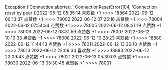Exception:('Connection aborted.', ConnectionResetError(104, 'Connection reset by peer'))2022-06-12  05:35:14   喜欢数 +1 >>>> 18864
2022-06-12  06:13:37   点赞数 +1 >>>> 78002
2022-06-12  07:25:16   点赞数 +1 >>>> 78004
2022-06-12  07:54:34   点赞数 +1 >>>> 78005
2022-06-12  08:31:19   点赞数 +1 >>>> 78006
2022-06-12  08:31:59   点赞数 +1 >>>> 78007
2022-06-12  10:10:33   点赞数 +1 >>>> 78008
2022-06-12  10:28:23   喜欢数 +1 >>>> 18880
2022-06-12  11:44:13   点赞数 +1 >>>> 78011
2022-06-12  13:36:18   点赞数 +1 >>>> 78013
2022-06-12  22:09:34   喜欢数 +1 >>>> 18883
2022-06-12  22:09:43   点赞数 +1 >>>> 78021
2022-06-13  05:30:03   点赞数 +1 >>>> 78030
2022-06-13  05:30:45   点赞数 +1 >>>> 78031
